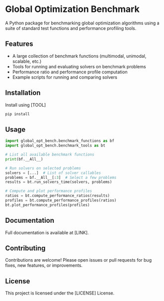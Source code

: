 # Global Optimization Benchmark

A Python package for benchmarking global optimization algorithms using a suite of standard test functions and performance profiling tools.

## Features
- A large collection of benchmark functions (multimodal, unimodal, scalable, etc.)
- Tools for running and evaluating solvers on benchmark problems
- Performance ratio and performance profile computation
- Example scripts for running and comparing solvers

## Installation

Install using [TOOL]

```bash
pip install 
```

## Usage

```python
import global_opt_bench.benchmark_functions as bf
import global_opt_bench.benchmark_tools as bt

# List all available benchmark functions
print(bf.__All__)

# Run solvers on selected problems
solvers = [...]  # List of solver callables
problems = bf.__All__[:3]  # Select a few problems
results = bt.run_solvers_time(solvers, problems)

# Compute and plot performance profiles
ratios = bt.compute_performance_ratios(results)
profiles = bt.compute_performance_profiles(ratios)
bt.plot_performance_profiles(profiles)
```

## Documentation

Full documentation is available at [LINK].

## Contributing

Contributions are welcome! Please open issues or pull requests for bug fixes, new features, or improvements.

## License

This project is licensed under the [LICENSE] License.